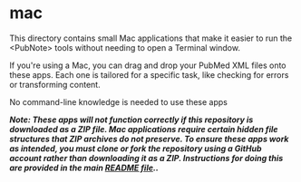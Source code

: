 # mac

This directory contains small Mac applications that make it easier to run the \<PubNote> tools without needing to open a Terminal window.

If you're using a Mac, you can drag and drop your PubMed XML files onto these apps. Each one is tailored for a specific task, like checking for errors or transforming content.

No command-line knowledge is needed to use these apps

***Note: These apps will not function correctly if this repository is downloaded as a ZIP file. Mac applications require certain hidden file structures that ZIP archives do not preserve. To ensure these apps work as intended, you must clone or fork the repository using a GitHub account rather than downloading it as a ZIP. Instructions for doing this are provided in the main [README file](../README.md)..***